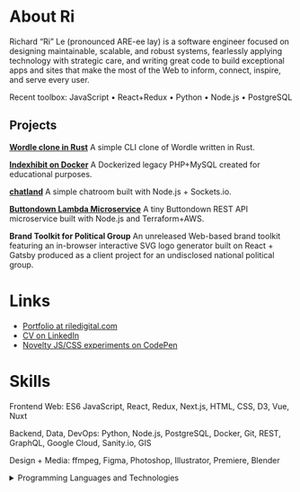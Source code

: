 
# About Ri

Richard “Ri” Le (pronounced ARE-ee lay) is a software engineer focused on designing maintainable, scalable, and robust systems, fearlessly applying technology with strategic care, and writing great code to build exceptional apps and sites that make the most of the Web to inform, connect, inspire, and serve every user.

Recent toolbox:
JavaScript • React+Redux • Python • Node.js • PostgreSQL

## Projects

**[Wordle clone in Rust](https://github.com/riledigital/rust-wordle)**
A simple CLI clone of Wordle written in Rust.

**[Indexhibit on Docker](https://github.com/riledigital/indexhibit-docker)**
A Dockerized legacy PHP+MySQL created for educational purposes.

**[chatland](https://github.com/riledigital/chatland)**
A simple chatroom built with Node.js + Sockets.io.

**[Buttondown Lambda Microservice](https://github.com/riledigital/lambda-buttondown)**
A tiny Buttondown REST API microservice built with Node.js and Terraform+AWS.

**Brand Toolkit for Political Group**
An unreleased Web-based brand toolkit featuring an in-browser interactive SVG logo generator built on React + Gatsby produced as a client project for an undisclosed national political group.

# Links

- [Portfolio at riledigital.com](http://riledigital.com)
- [CV on LinkedIn](https://www.linkedin.com/in/riledigital/)
- [Novelty JS/CSS experiments on CodePen](https://codepen.io/riledigital/)


# Skills

Frontend Web: ES6 JavaScript, React, Redux, Next.js, HTML, CSS, D3, Vue, Nuxt

Backend, Data, DevOps: Python, Node.js, PostgreSQL, Docker, Git, REST, GraphQL, Google Cloud, Sanity.io, GIS

Design + Media: ffmpeg, Figma, Photoshop, Illustrator, Premiere, Blender


<details>
  <summary>Programming Languages and Technologies</summary>
  
- Python - Pandas, NumPy, Geopandas, Scikit-Learn, XGBoost, HDBSCAN, Altair (Vega-Lite), Matplotlib, SpaCy, statsmodels, Flask, Django, SQLAlchemy ORM
- R - Tidyverse, ggplot, tidyr, dplyr, sf for geospatial
- Web - HTML/CSS, Sass, SCSS, ES6+ JavaScript, Node.js, React, Redux, webpack, Mocha testing, Gatsby, Strapi, GraphQL, REST
- SQL - PostgreSQL, SQLite
- DevOps basics - Linux, Ubuntu, Docker, Vagrant
- OOP basics - Java

</details>
